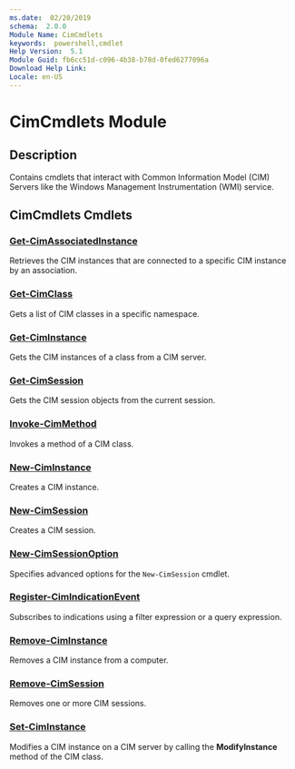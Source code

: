```yaml
---
ms.date:  02/20/2019
schema:  2.0.0
Module Name: CimCmdlets
keywords:  powershell,cmdlet
Help Version:  5.1
Module Guid: fb6cc51d-c096-4b38-b78d-0fed6277096a
Download Help Link: 
Locale: en-US
---
```

# CimCmdlets Module

## Description

Contains cmdlets that interact with Common Information Model (CIM) Servers like the Windows
Management Instrumentation (WMI) service.

## CimCmdlets Cmdlets

### [Get-CimAssociatedInstance](Get-CimAssociatedInstance.md)

Retrieves the CIM instances that are connected to a specific CIM instance by an association.

### [Get-CimClass](Get-CimClass.md)

Gets a list of CIM classes in a specific namespace.

### [Get-CimInstance](Get-CimInstance.md)

Gets the CIM instances of a class from a CIM server.

### [Get-CimSession](Get-CimSession.md)

Gets the CIM session objects from the current session.

### [Invoke-CimMethod](Invoke-CimMethod.md)

Invokes a method of a CIM class.

### [New-CimInstance](New-CimInstance.md)

Creates a CIM instance.

### [New-CimSession](New-CimSession.md)

Creates a CIM session.

### [New-CimSessionOption](New-CimSessionOption.md)

Specifies advanced options for the `New-CimSession` cmdlet.

### [Register-CimIndicationEvent](Register-CimIndicationEvent.md)

Subscribes to indications using a filter expression or a query expression.

### [Remove-CimInstance](Remove-CimInstance.md)

Removes a CIM instance from a computer.

### [Remove-CimSession](Remove-CimSession.md)

Removes one or more CIM sessions.

### [Set-CimInstance](Set-CimInstance.md)

Modifies a CIM instance on a CIM server by calling the **ModifyInstance** method of the CIM class.